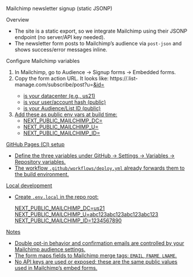 Mailchimp newsletter signup (static JSONP)

Overview
- The site is a static export, so we integrate Mailchimp using their JSONP endpoint (no server/API key needed).
- The newsletter form posts to Mailchimp’s audience via `post-json` and shows success/error messages inline.

Configure Mailchimp variables
1) In Mailchimp, go to Audience → Signup forms → Embedded forms.
2) Copy the form action URL. It looks like:
   https://<dc>.list-manage.com/subscribe/post?u=<u>&id=<id>
   - <dc> is your datacenter (e.g., us21)
   - <u> is your user/account hash (public)
   - <id> is your Audience/List ID (public)
3) Add these as public env vars at build time:
   - NEXT_PUBLIC_MAILCHIMP_DC=<dc>
   - NEXT_PUBLIC_MAILCHIMP_U=<u>
   - NEXT_PUBLIC_MAILCHIMP_ID=<id>

GitHub Pages (CI) setup
- Define the three variables under GitHub → Settings → Variables → Repository variables.
- The workflow `.github/workflows/deploy.yml` already forwards them to the build environment.

Local development
- Create `.env.local` in the repo root:

  NEXT_PUBLIC_MAILCHIMP_DC=us21
  NEXT_PUBLIC_MAILCHIMP_U=abc123abc123abc123abc123
  NEXT_PUBLIC_MAILCHIMP_ID=1234567890

Notes
- Double opt-in behavior and confirmation emails are controlled by your Mailchimp audience settings.
- The form maps fields to Mailchimp merge tags: `EMAIL`, `FNAME`, `LNAME`.
- No API keys are used or exposed; these are the same public values used in Mailchimp’s embed forms.

